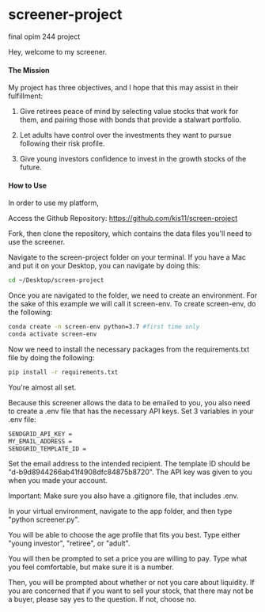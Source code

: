 # screener-project
final opim 244 project

Hey, welcome to my screener.

#### The Mission
My project has three objectives, and I hope that this may assist in their fulfillment:

1) Give retirees peace of mind by selecting value stocks that work for them, and pairing those with bonds that provide a stalwart portfolio.

2) Let adults have control over the investments they want to pursue following their risk profile. 

3) Give young investors confidence to invest in the growth stocks of the future. 


#### How to Use

In order to use my platform, 

Access the Github Repository: https://github.com/kis11/screen-project

Fork, then clone the repository, which contains the data files you'll need to use the screener.

Navigate to the screen-project folder on your terminal. If you have a Mac and put it on your Desktop, you can navigate by doing this:

```sh
cd ~/Desktop/screen-project
```

Once you are navigated to the folder, we need to create an environment. For the sake of this example we will call it screen-env. To create screen-env, do the following: 

```sh
conda create -n screen-env python=3.7 #first time only
conda activate screen-env
```

Now we need to install the necessary packages from the requirements.txt file by doing the following:

```sh
pip install -r requirements.txt
```

You're almost all set. 

Because this screener allows the data to be emailed to you, you also need to create a .env file that has the necessary API keys. Set 3 variables in your .env file:

```sh
SENDGRID_API_KEY =
MY_EMAIL_ADDRESS =
SENDGRID_TEMPLATE_ID =
```

Set the email address to the intended recipient. The template ID should be "d-b9d8944266ab41f4908dfc84875b8720". The API key was given to you when you made your account. 

Important: Make sure you also have a .gitignore file, that includes .env.

In your virtual environment, navigate to the app folder, and then type "python screener.py". 

You will be able to choose the age profile that fits you best. Type either "young investor", "retiree", or "adult". 

You will then be prompted to set a price you are willing to pay. Type what you feel comfortable, but make sure it is a number. 

Then, you will be prompted about whether or not you care about liquidity. If you are concerned that if you want to sell your stock, that there may not be a buyer, please say yes to the question. If not, choose no. 